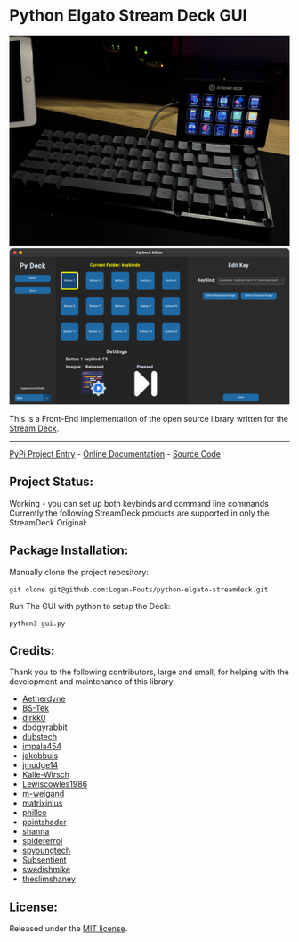 # Python Elgato Stream Deck GUI

![Example Deck](src/Assets/streamdeck.jpg)
![GUI](src/Assets/gui.png)

This is a Front-End implementation of the open source library written for the [Stream Deck](https://www.elgato.com/en/gaming/stream-deck).
_________________

[PyPi Project Entry](https://pypi.org/project/streamdeck/) - [Online Documentation](https://python-elgato-streamdeck.readthedocs.io) - [Source Code](https://github.com/abcminiuser/python-elgato-streamdeck)


## Project Status:

Working - you can set up both keybinds and command line commands
Currently the following StreamDeck products are supported in only the StreamDeck Original:

## Package Installation:

Manually clone the project repository:
```
git clone git@github.com:Logan-Fouts/python-elgato-streamdeck.git
```

Run The GUI with python to setup the Deck:
```
python3 gui.py
```
## Credits:

Thank you to the following contributors, large and small, for helping with the
development and maintenance of this library:

- [Aetherdyne](https://github.com/Aetherdyne)
- [BS-Tek](https://github.com/BS-Tek)
- [dirkk0](https://github.com/dirkk0)
- [dodgyrabbit](https://github.com/dodgyrabbit)
- [dubstech](https://github.com/dubstech)
- [impala454](https://github.com/impala454)
- [jakobbuis](https://github.com/jakobbuis)
- [jmudge14](https://github.com/jmudge14)
- [Kalle-Wirsch](https://github.com/Kalle-Wirsch)
- [Lewiscowles1986](https://github.com/Lewiscowles1986)
- [m-weigand](https://github.com/m-weigand)
- [matrixinius](https://github.com/matrixinius)
- [phillco](https://github.com/phillco)
- [pointshader](https://github.com/pointshader)
- [shanna](https://github.com/shanna)
- [spidererrol](https://github.com/Spidererrol)
- [spyoungtech](https://github.com/spyoungtech)
- [Subsentient](https://github.com/Subsentient)
- [swedishmike](https://github.com/swedishmike)
- [theslimshaney](https://github.com/theslimshaney)

## License:

Released under the [MIT license](LICENSE).
